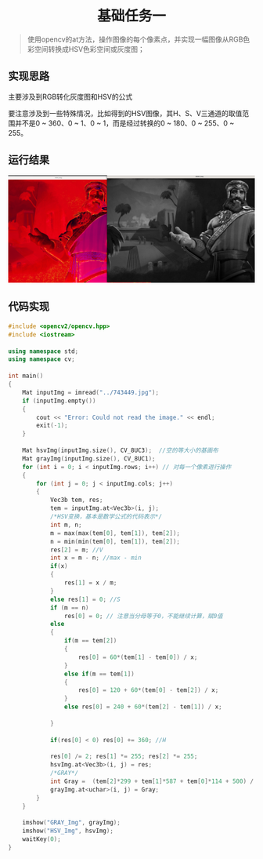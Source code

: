 # <center>基础任务一

>使用opencv的at方法，操作图像的每个像素点，并实现一幅图像从RGB色彩空间转换成HSV色彩空间或灰度图；

## 实现思路

主要涉及到RGB转化灰度图和HSV的公式

要注意涉及到一些特殊情况，比如得到的HSV图像，其H、S、V三通道的取值范围并不是0 ~ 360、0 ~ 1、0 ~ 1，而是经过转换的0 ~ 180、0 ~ 255、0 ~ 255。

## 运行结果
![Alt text](image-1.png)


## 代码实现
```cpp
#include <opencv2/opencv.hpp>
#include <iostream>

using namespace std;
using namespace cv;

int main()
{
    Mat inputImg = imread("../743449.jpg");
    if (inputImg.empty())
    {
        cout << "Error: Could not read the image." << endl;
        exit(-1);
    }

    Mat hsvImg(inputImg.size(), CV_8UC3);  //空的等大小的基画布
	Mat grayImg(inputImg.size(), CV_8UC1);
    for (int i = 0; i < inputImg.rows; i++)	// 对每一个像素进行操作
    {
        for (int j = 0; j < inputImg.cols; j++)
        {
			Vec3b tem, res;
            tem = inputImg.at<Vec3b>(i, j);
			/*HSV变换，基本是数学公式的代码表示*/
			int m, n;
			m = max(max(tem[0], tem[1]), tem[2]);
			n = min(min(tem[0], tem[1]), tem[2]);
			res[2] = m; //V
			int x = m - n; //max - min
			if(x)
			{
				res[1] = x / m;
			}
			else res[1] = 0; //S
			if (m == n)
                res[0] = 0; // 注意当分母等于0，不能继续计算，赋0值
			else
			{
				if(m == tem[2])
				{
					res[0] = 60*(tem[1] - tem[0]) / x;
				}
				else if(m == tem[1])
				{
					res[0] = 120 + 60*(tem[0] - tem[2]) / x;
				}
				else res[0] = 240 + 60*(tem[2] - tem[1]) / x;

			}
			
			if(res[0] < 0) res[0] += 360; //H

			res[0] /= 2; res[1] *= 255; res[2] *= 255;
			hsvImg.at<Vec3b>(i, j) = res;
			/*GRAY*/
			int Gray =  (tem[2]*299 + tem[1]*587 + tem[0]*114 + 500) / 1000;
			grayImg.at<uchar>(i, j) = Gray;
		}
    }

	imshow("GRAY_Img", grayImg);
    imshow("HSV_Img", hsvImg);
    waitKey(0);
}
```

